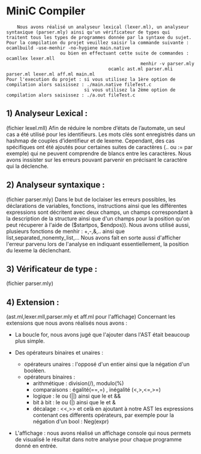 # MiniC Compiler

        Nous avons réalisé un analyseur lexical (lexer.ml), un analyseur syntaxique (parser.mly) ainsi qu'un vérificateur de types qui 
	traitent tous les types de programmes donnée par la syntaxe du sujet.
	Pour la compilation du projet veuillez saisir la commande suivante :  ocamlbuild -use-menhir -no-hygiene main.native 
	                    ou bien en effectuant cette suite de commandes :  ocamllex lexer.mll
						      	                      menhir -v parser.mly 
									      ocamlc ast.ml parser.mli parser.ml lexer.ml aff.ml main.ml
	Pour l'execution du projet : si vous utilisez la 1ère option de compilation alors saisissez : ./main.native fileTest.c
	                             si vous utilisez la 2ème option de compilation alors saisissez : ./a.out fileTest.c

 ## 1) Analyseur Lexical : 
 (fichier lexel.mll)
Afin de réduire le nombre d’états de l’automate, un seul cas a été utilisé pour les identifieurs. Les mots clés sont enregistrés dans un hashmap de couples d’identifieur et de lexeme. Cependant, des cas spécifiques ont été ajoutés pour certaines suites de caractères (.. ou := par exemple) qui ne peuvent comprendre de blancs entre les caractères. Nous avons inssister sur les erreurs pouvant parvenir en précisant le caractère qui la déclenche.

## 2) Analyseur syntaxique : 
 (fichier parser.mly)
Dans le but de loclaiser les erreurs possibles, les déclarations de variables, fonctions, instructions ainsi que les différentes expressions sont décritent avec deux champs, un champs correspondant à la description de la structure ainsi que d'un champs pour la position qu'on peut récuperer à l'aide de ($startpos, $endpos)). 
Nous avons utilisé aussi, plusieurs fonctions de menhir : +,-,&,.. ainsi que list,separated_nonemty_list,... Nous avons fait en sorte aussi d'afficher l'erreur parvenu lors de l'analyse en indiquant essentiellement, la position du lexeme la déclenchant.

## 3) Vérificateur de type : 
 (fichier parser.mly)



## 4) Extension : 
(ast.ml,lexer.mll,parser.mly et aff.ml pour l'affichage)
Concernant les extensions que nous avons réalisés nous avons : 
* La boucle for, nous avons jugé que l'ajouter dans l'AST était beaucoup plus simple. 
* Des opérateurs binaires et unaires : 
	- opérateurs unaires : l'opposé d'un entier ainsi que la négation d'un booléen.
	- opérateurs binaires : 
	    - arithmétique : division(/), modulo(%)
	    - comparaisons : égalité(==,=) , inégalité (<,>,<=,>=)
	    - logique : le ou (||) ainsi que le et &&
	    - bit à bit : le ou (|) ainsi que le et &
	    - décalage : <<,>>
et celà en ajoutant à notre AST les expressions contenant ces differents opérateurs, par exemple pour la négation d'un bool : Neg(expr)

* L'affichage : nous avons réalisé un affichage console qui nous permets de visualisé le résultat dans notre analyse pour chaque programme donné en entrée.	    

